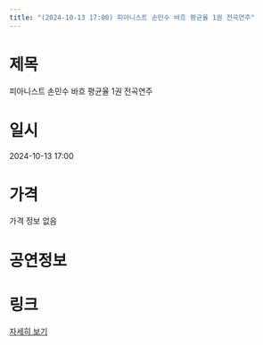 ```yaml
---
title: "(2024-10-13 17:00) 피아니스트 손민수 바흐 평균율 1권 전곡연주"
---
```


# 제목
피아니스트 손민수 바흐 평균율 1권 전곡연주

# 일시
2024-10-13 17:00

# 가격
가격 정보 없음

# 공연정보
  
  


# 링크
[자세히 보기](https://www.sac.or.kr/site/main/show/show_view?SN=60782 "https://www.sac.or.kr/site/main/show/show_view?SN=60782")

